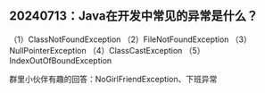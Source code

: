 ## 20240713：Java在开发中常见的异常是什么？

（1）ClassNotFoundException
（2）FileNotFoundException
（3）NullPointerException
（4）ClassCastException
（5）IndexOutOfBoundException

群里小伙伴有趣的回答：NoGirlFriendException、下班异常